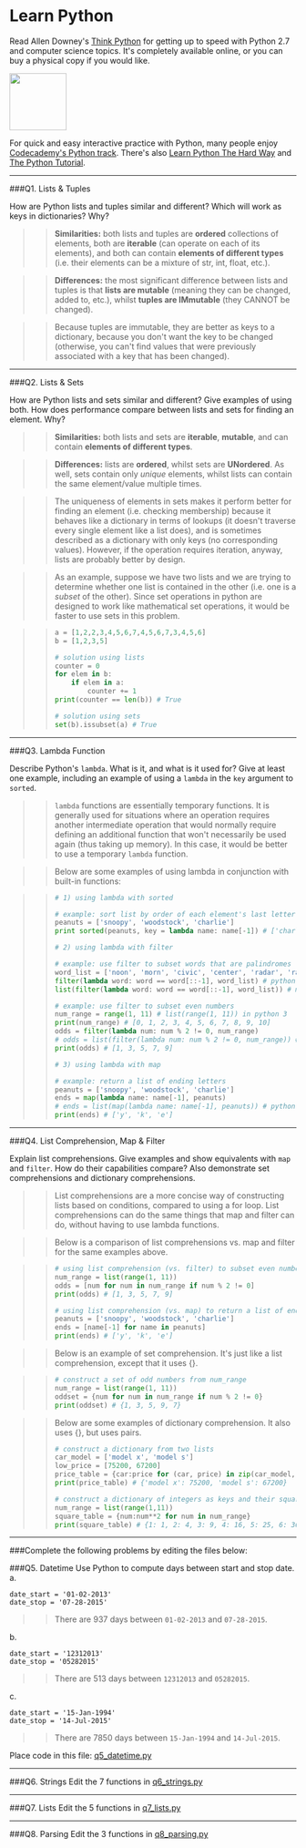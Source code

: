 # Learn Python

Read Allen Downey's [Think Python](http://www.greenteapress.com/thinkpython/) for getting up to speed with Python 2.7 and computer science topics. It's completely available online, or you can buy a physical copy if you would like.

<a href="http://www.greenteapress.com/thinkpython/"><img src="img/think_python.png" style="width: 100px;" target="_blank"></a>

For quick and easy interactive practice with Python, many people enjoy [Codecademy's Python track](http://www.codecademy.com/en/tracks/python). There's also [Learn Python The Hard Way](http://learnpythonthehardway.org/book/) and [The Python Tutorial](https://docs.python.org/2/tutorial/).

---

###Q1. Lists &amp; Tuples

How are Python lists and tuples similar and different? Which will work as keys in dictionaries? Why?

>> **Similarities:** both lists and tuples are **ordered** collections of elements, both are **iterable** (can operate on each of its elements), and both can contain **elements of different types** (i.e. their elements can be a mixture of str, int, float, etc.).

>> **Differences:** the most significant difference between lists and tuples is that **lists are mutable** (meaning they can be changed, added to, etc.), whilst **tuples are IMmutable** (they CANNOT be changed).

>> Because tuples are immutable, they are better as keys to a dictionary, because you don't want the key to be changed (otherwise, you can't find values that were previously associated with a key that has been changed).

---

###Q2. Lists &amp; Sets

How are Python lists and sets similar and different? Give examples of using both. How does performance compare between lists and sets for finding an element. Why?

>> **Similarities:** both lists and sets are **iterable**, **mutable**, and can contain **elements of different types**.

>> **Differences:** lists are **ordered**, whilst sets are **UNordered**. As well, sets contain only _unique_ elements, whilst lists can contain the same element/value multiple times.

>> The uniqueness of elements in sets makes it perform better for finding an element (i.e. checking membership) because it behaves like a dictionary in terms of lookups (it doesn't traverse every single element like a list does), and is sometimes described as a dictionary with only keys (no corresponding values). However, if the operation requires iteration, anyway, lists are probably better by design.

>> As an example, suppose we have two lists and we are trying to determine whether one list is contained in the other (i.e. one is a _subset_ of the other). Since set operations in python are designed to work like mathematical set operations, it would be faster to use sets in this problem.

>> ```python
>> a = [1,2,2,3,4,5,6,7,4,5,6,7,3,4,5,6]
>> b = [1,2,3,5]
>> 
>> # solution using lists
>> counter = 0
>> for elem in b:
>>     if elem in a:
>>         counter += 1
>> print(counter == len(b)) # True
>> 
>> # solution using sets
>> set(b).issubset(a) # True
>> ```

---

###Q3. Lambda Function

Describe Python's `lambda`. What is it, and what is it used for? Give at least one example, including an example of using a `lambda` in the `key` argument to `sorted`.

>> `lambda` functions are essentially temporary functions. It is generally used for situations where an operation requires another intermediate operation that would normally require defining an additional function that won't necessarily be used again (thus taking up memory). In this case, it would be better to use a temporary `lambda` function.

>> Below are some examples of using lambda in conjunction with built-in functions:

>> ```python
>> # 1) using lambda with sorted
>> 
>> # example: sort list by order of each element's last letter
>> peanuts = ['snoopy', 'woodstock', 'charlie']
>> print sorted(peanuts, key = lambda name: name[-1]) # ['charlie', 'woodstock', 'snoopy']
>> 
>> # 2) using lambda with filter
>> 
>> # example: use filter to subset words that are palindromes
>> word_list = ['noon', 'morn', 'civic', 'center', 'radar', 'racecar']
>> filter(lambda word: word == word[::-1], word_list) # python 2
>> list(filter(lambda word: word == word[::-1], word_list)) # must convert to list in python 3
>> 
>> # example: use filter to subset even numbers
>> num_range = range(1, 11) # list(range(1, 11)) in python 3
>> print(num_range) # [0, 1, 2, 3, 4, 5, 6, 7, 8, 9, 10]
>> odds = filter(lambda num: num % 2 != 0, num_range)
>> # odds = list(filter(lambda num: num % 2 != 0, num_range)) # python 3
>> print(odds) # [1, 3, 5, 7, 9]
>> 
>> # 3) using lambda with map
>>
>> # example: return a list of ending letters
>> peanuts = ['snoopy', 'woodstock', 'charlie']
>> ends = map(lambda name: name[-1], peanuts)
>> # ends = list(map(lambda name: name[-1], peanuts)) # python 3
>> print(ends) # ['y', 'k', 'e']
>> ```

---

###Q4. List Comprehension, Map &amp; Filter

Explain list comprehensions. Give examples and show equivalents with `map` and `filter`. How do their capabilities compare? Also demonstrate set comprehensions and dictionary comprehensions.

>> List comprehensions are a more concise way of constructing lists based on conditions, compared to using a for loop. List comprehensions can do the same things that map and filter can do, without having to use lambda functions.

>> Below is a comparison of list comprehensions vs. map and filter for the same examples above.

>> ```python 
>> # using list comprehension (vs. filter) to subset even numbers
>> num_range = list(range(1, 11))
>> odds = [num for num in num_range if num % 2 != 0]
>> print(odds) # [1, 3, 5, 7, 9]
>>
>> # using list comprehension (vs. map) to return a list of ending letters
>> peanuts = ['snoopy', 'woodstock', 'charlie']
>> ends = [name[-1] for name in peanuts]
>> print(ends) # ['y', 'k', 'e']
>> ```

>> Below is an example of set comprehension. It's just like a list comprehension, except that it uses {}.

>> ```python
>> # construct a set of odd numbers from num_range
>> num_range = list(range(1, 11))
>> oddset = {num for num in num_range if num % 2 != 0}
>> print(oddset) # {1, 3, 5, 9, 7}
>> ```

>> Below are some examples of dictionary comprehension. It also uses {}, but uses pairs.
>>
>> ```python
>> # construct a dictionary from two lists
>> car_model = ['model x', 'model s']
>> low_price = [75200, 67200]
>> price_table = {car:price for (car, price) in zip(car_model, low_price)}
>> print(price_table) # {'model x': 75200, 'model s': 67200}
>> 
>> # construct a dictionary of integers as keys and their squares as values
>> num_range = list(range(1,11))
>> square_table = {num:num**2 for num in num_range}
>> print(square_table) # {1: 1, 2: 4, 3: 9, 4: 16, 5: 25, 6: 36, 7: 49, 8: 64, 9: 81, 10: 100}
>> ```

---

###Complete the following problems by editing the files below:

###Q5. Datetime
Use Python to compute days between start and stop date.   
a.  

```
date_start = '01-02-2013'    
date_stop = '07-28-2015'
```

>> There are 937 days between `01-02-2013` and `07-28-2015`.

b.  
```
date_start = '12312013'  
date_stop = '05282015'  
```

>> There are 513 days between `12312013` and `05282015`.

c.  
```
date_start = '15-Jan-1994'      
date_stop = '14-Jul-2015'  
```

>> There are 7850 days between `15-Jan-1994` and `14-Jul-2015`. 

Place code in this file: [q5_datetime.py](python/q5_datetime.py)

---

###Q6. Strings
Edit the 7 functions in [q6_strings.py](python/q6_strings.py)

---

###Q7. Lists
Edit the 5 functions in [q7_lists.py](python/q7_lists.py)

---

###Q8. Parsing
Edit the 3 functions in [q8_parsing.py](python/q8_parsing.py)

